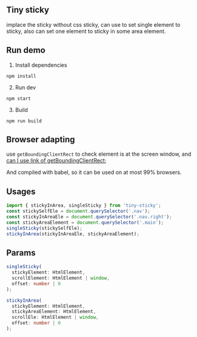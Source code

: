 ## Tiny sticky
implace the sticky without css sticky, can use to set single element to sticky, also can set one element to sticky in some area element.

## Run demo
1. Install dependencies
```
npm install
```
2. Run dev 
```
npm start
```
3. Build
```
npm run build
```

## Browser adapting
use `getBoundingClientRect` to check element is at the screen window, and [can I use link of getBoundingClientRect](https://caniuse.com/?search=getBoundingClientRect);

And compiled with babel, so it can be used on at most 99% browsers.

## Usages
```js
import { stickyInArea, singleSticky } from 'tiny-sticky';
const stickySelfEle = document.querySelector('.nav');
const stickyInAreaEle = document.querySelector('.nav.right');
const stickyAreaElement = document.querySelector('.main');
singleSticky(stickySelfEle);
stickyInArea(stickyInAreaEle, stickyAreaElement);
```

## Params
```ts
singleSticky(
  stickyElement: HtmlElement,
  scrollElement: HtmlElement | window,
  offset: number | 0
);

stickyInArea(
  stickyElement: HtmlElement,
  stickyAreaElement: HtmlElement,
  scrollEle: HtmlElement | window,
  offset: number | 0
);
```
